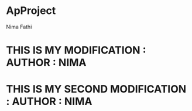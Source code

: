 # ApProject
Nima Fathi

# THIS IS MY MODIFICATION : AUTHOR : NIMA
# THIS IS MY SECOND MODIFICATION : AUTHOR : NIMA
